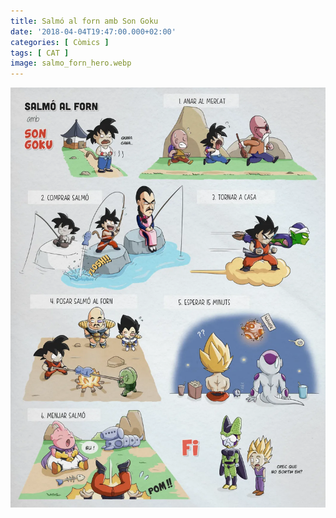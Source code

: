 ```yaml
---
title: Salmó al forn amb Son Goku
date: '2018-04-04T19:47:00.000+02:00'
categories: [ Còmics ]
tags: [ CAT ]
image: salmo_forn_hero.webp
---
```


![](salmo_forn.webp "Salmó al forn amb Son Goku")
